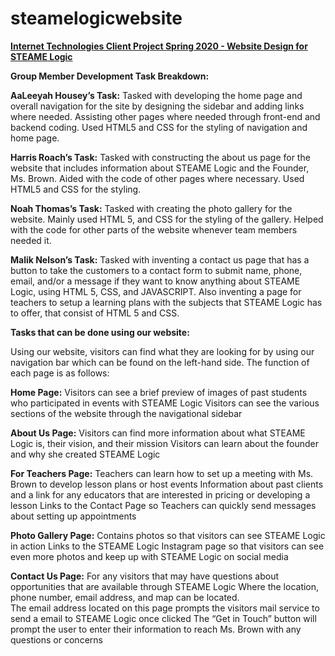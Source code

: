 # steamelogicwebsite
<b><u>Internet Technologies Client Project Spring 2020 - Website Design for STEAME Logic</u></b>

<b>Group Member Development Task Breakdown:</b>
 
 
<b>AaLeeyah Housey’s Task:</b> Tasked with developing the home page and overall navigation for the site by designing the sidebar and adding links where needed. Assisting other pages where needed through front-end and backend coding. Used HTML5 and CSS for the styling of navigation and home page. 
 
<b>Harris Roach’s Task:</b> Tasked with constructing the about us page for the website that includes information about STEAME Logic and the Founder, Ms. Brown. Aided with the code of other pages where necessary. Used HTML5 and CSS for the styling.  
 
<b>Noah Thomas’s Task:</b> Tasked with creating the photo gallery for the website. Mainly used HTML 5, and CSS for the styling of the gallery. Helped with the code for other parts of the website whenever team members needed it. 
 
<b>Malik Nelson’s Task:</b> Tasked with inventing a contact us page that has a button to take the customers to a contact form to submit name, phone, email, and/or a message if they want to know anything about STEAME Logic, using HTML 5, CSS, and JAVASCRIPT. Also inventing a page for teachers to setup a learning plans with the subjects that STEAME Logic has to offer, that consist of HTML 5 and CSS.   
 
<b>Tasks that can be done using our website:</b>  
 
Using our website, visitors can find what they are looking for by using our navigation bar which can be found on the left-hand side. The function of each page is as follows: 
 
<b>Home Page:</b> 
Visitors can see a brief preview of images of past students who participated in events with STEAME Logic 
Visitors can see the various sections of the website through the navigational sidebar 
 
<b>About Us Page:</b>
Visitors can find more information about what STEAME Logic is, their vision, and their mission 
Visitors can learn about the founder and why she created STEAME Logic 
 
<b>For Teachers Page:</b>
Teachers can learn how to set up a meeting with Ms. Brown to develop lesson plans or host events 
Information about past clients and a link for any educators that are interested in pricing or developing a lesson 
Links to the Contact Page so Teachers can quickly send messages about setting up appointments 
 
<b>Photo Gallery Page:</b>
Contains photos so that visitors can see STEAME Logic in action 
Links to the STEAME Logic Instagram page so that visitors can see even more photos and keep up with STEAME Logic on social media  
 
<b>Contact Us Page:</b>
For any visitors that may have questions about opportunities that are available through STEAME Logic 
Where the location, phone number, email address, and map can be located.  
The email address located on this page prompts the visitors mail service to send a email to STEAME Logic once clicked 
The “Get in Touch” button will prompt the user to enter their information to reach Ms. Brown with any questions or concerns 

